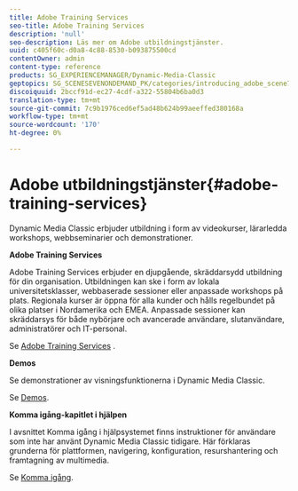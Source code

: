 ```yaml
---
title: Adobe Training Services
seo-title: Adobe Training Services
description: 'null'
seo-description: Läs mer om Adobe utbildningstjänster.
uuid: c405f60c-d0a8-4c88-8530-b093875500cd
contentOwner: admin
content-type: reference
products: SG_EXPERIENCEMANAGER/Dynamic-Media-Classic
geptopics: SG_SCENESEVENONDEMAND_PK/categories/introducing_adobe_scene7
discoiquuid: 2bccf91d-ec27-4cdf-a322-55804b6ba0d3
translation-type: tm+mt
source-git-commit: 7c9b1976ced6ef5ad48b624b99aeeffed380168a
workflow-type: tm+mt
source-wordcount: '170'
ht-degree: 0%

---
```



# Adobe utbildningstjänster{#adobe-training-services}

Dynamic Media Classic erbjuder utbildning i form av videokurser, lärarledda workshops, webbseminarier och demonstrationer.

**Adobe Training Services**

Adobe Training Services erbjuder en djupgående, skräddarsydd utbildning för din organisation. Utbildningen kan ske i form av lokala universitetsklasser, webbaserade sessioner eller anpassade workshops på plats. Regionala kurser är öppna för alla kunder och hålls regelbundet på olika platser i Nordamerika och EMEA. Anpassade sessioner kan skräddarsys för både nybörjare och avancerade användare, slutanvändare, administratörer och IT-personal.

Se [Adobe Training Services](https://training.adobe.com/training.html) [](https://www.adobe.com/go/learn_sc7_trainingrequest_en).

**Demos**

Se demonstrationer av visningsfunktionerna i Dynamic Media Classic.

Se [Demos](https://www.adobe.com/solutions/web-experience-management/rich-media-assets-demos.html).

**Komma igång-kapitlet i hjälpen**

I avsnittet Komma igång i hjälpsystemet finns instruktioner för användare som inte har använt Dynamic Media Classic tidigare. Här förklaras grunderna för plattformen, navigering, konfiguration, resurshantering och framtagning av multimedia.

Se [Komma igång](dmc-platform-overview.md).